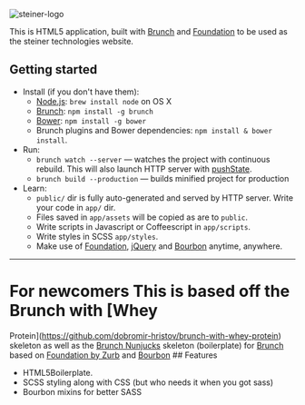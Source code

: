 ![steiner-logo](http://steinergenius.com/steinerlogo.png)

This is HTML5 application, built with [Brunch](http://brunch.io) and
[Foundation](http://foundation.zurb.com) to be used as the steiner technologies
website.

## Getting started
* Install (if you don't have them):
    * [Node.js](http://nodejs.org): `brew install node` on OS X
    * [Brunch](http://brunch.io): `npm install -g brunch`
    * [Bower](http://bower.io): `npm install -g bower`
    * Brunch plugins and Bower dependencies: `npm install & bower install`.
* Run:
    * `brunch watch --server` — watches the project with continuous rebuild.
      This will also launch HTTP server with
      [pushState](https://developer.mozilla.org/en-US/docs/Web/Guide/API/DOM/Manipulating_the_browser_history).
    * `brunch build --production` — builds minified project for production
* Learn:
    * `public/` dir is fully auto-generated and served by HTTP server.  Write
      your code in `app/` dir.
    * Files saved in `app/assets` will be copied as are to `public`.
    * Write scripts in Javascript or Coffeescript in `app/scripts`.
    * Write styles in SCSS `app/styles`.
    * Make use of [Foundation](http://foundation.zurb.com),
      [jQuery](http://jquery.com) and [Bourbon](http://bourbon.io) anytime,
      anywhere.

---------------

# For newcomers This is based off the Brunch with [Whey
Protein](https://github.com/dobromir-hristov/brunch-with-whey-protein) skeleton
as well as the [Brunch
Nunjucks](https://github.com/dobromir-hristov/brunch-with-whey-protein)
skeleton (boilerplate) for [Brunch](http://brunch.io) based on [Foundation by
Zurb](http://foundation.zurb.com) and [Bourbon](http://bourbon.io) ## Features
   * HTML5Boilerplate.
   * SCSS styling along with CSS (but who needs it when you got sass)
   * Bourbon mixins for better SASS
